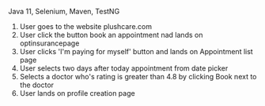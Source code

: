 Java 11, Selenium, Maven, TestNG


1) User goes to the website plushcare.com
2) User click the button book an appointment nad lands on optinsurancepage
3) User clicks 'I'm paying for myself' button and lands on Appointment list page
4) User selects two days after today appointment from date picker
5) Selects a doctor who's rating is greater than 4.8 by clicking Book next to the doctor 
6) User lands on profile creation page
